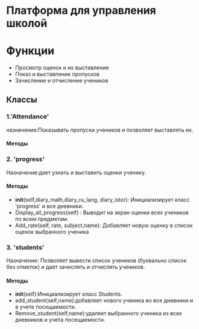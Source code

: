# Платформа для управления школой 

# Функции
 -	Просмотр оценок и их выставление 
 -	Показ и выставление пропусков
 -	Зачисление и отчисление учеников
## Классы
### 1.'Attendance'
назначение:Показывать пропуски учеников и позволяет 
выставлять их.
#### Методы


### 2. 'progress'
Назначение:дает узнать и выставить оценки ученику.
   #### Методы 
   -	__init__(self,diary_math,diary_ru_lang, diary_istor):
Инициализирует класс 'progress' и все дневники.
-	Display_all_progress(self) :
Выводит на экран оценки всех учеников по всем предметам.
-	Add_rate(self, rate, subject,name):
Добавляет новую оценку в список оценок выбранного ученика

### 3. 'students'
Назначение: Позволяет вывести список учеников (буквально список без отметок) и дает 
зачислять и отчислять  учеников.
  #### Методы
  -	__init__(self):Инициализирует класс  Students.
-	add_student(self,name):добавляет нового ученика во все дневники и в учете посещаемости.
-	Remove_student(self,name):удаляет выбранного ученика из всех дневников и учета посещаемости.

  
  
